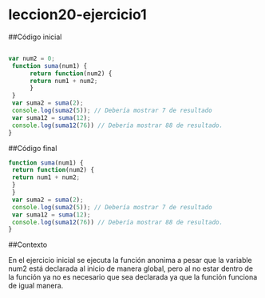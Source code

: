 # leccion20-ejercicio1

##Código inicial

``` javascript

var num2 = 0;
 function suma(num1) {
 	  return function(num2) {
 	  return num1 + num2;
	  }
 }
 var suma2 = suma(2);
 console.log(suma2(5)); // Debería mostrar 7 de resultado
 var suma12 = suma(12);
 console.log(suma12(76)) // Debería mostrar 88 de resultado.
}
```

##Código final

``` javascript
function suma(num1) {
 return function(num2) {
 return num1 + num2;
 }
 }
 var suma2 = suma(2);
 console.log(suma2(5)); // Debería mostrar 7 de resultado
 var suma12 = suma(12);
 console.log(suma12(76)) // Debería mostrar 88 de resultado.
}
```

##Contexto

En el ejercicio inicial se ejecuta la función anonima a pesar que la variable num2 está declarada al inicio de manera global, 
pero al no estar dentro de la función ya no es necesario que sea declarada ya que la función funciona de igual manera. 
